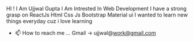 HI ! I Am Ujjwal Gupta
I Am Intrested In Web Development 
I have a strong grasp on  ReactJs Html Css Js Bootstrap Material ui
I wanted to learn new things everyday cuz i love learning 
- 📫 How to reach me ...  Gmail -> ujjwal@work@gmail.com  

<!---
ujjwal454/ujjwal454 is a ✨ special ✨ repository because its `README.md` (this file) appears on your GitHub profile.
You can click the Preview link to take a look at your changes.
--->
